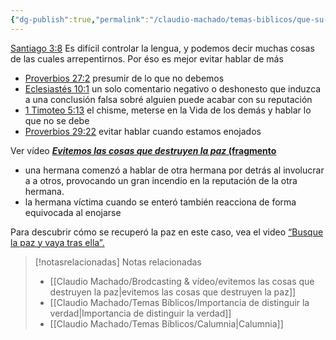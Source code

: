 ```yaml
---
{"dg-publish":true,"permalink":"/claudio-machado/temas-biblicos/que-su-lengua-no-destruya-la-paz/","title":"Que su lengua no destruya la paz","tags":["Paz","Congregación","chisme"]}
---
```


[Santiago 3:8](https://wol.jw.org/es/wol/bc/r4/lp-s/202025090/7/0) Es difícil controlar la lengua, y podemos decir muchas cosas de las cuales arrepentirnos. Por éso es mejor evitar hablar de más 
- [Proverbios 27:2](https://wol.jw.org/es/wol/bc/r4/lp-s/202025090/8/0) presumir de lo que no debemos 
- [Eclesiastés 10:1](https://wol.jw.org/es/wol/bc/r4/lp-s/202025090/9/0) un solo comentario negativo o deshonesto que induzca a una conclusión falsa sobré alguien puede acabar con su reputación 
- [1 Timoteo 5:13](https://wol.jw.org/es/wol/bc/r4/lp-s/202025090/10/0) el chisme, meterse en la Vida de los demás y hablar lo que no se debe 
- [Proverbios 29:22](https://wol.jw.org/es/wol/b/r4/lp-s/nwtsty/20/29#v=20:29:22) evitar hablar cuando estamos enojados 

Ver vídeo [**_Evitemos las cosas que destruyen la paz_ (fragmento**](https://www.jw.org/finder?wtlocale=S&lank=pub-mwbv_202503_4_VIDEO)
- una hermana comenzó a hablar de otra hermana por detrás al involucrar a a otros, provocando un gran incendio en la reputación de la otra hermana.
- la hermana víctima cuando se enteró también reacciona de forma equivocada al enojarse 

Para descubrir cómo se recuperó la paz en este caso, vea el video [“Busque la paz y vaya tras ella”.](https://www.jw.org/finder?wtlocale=S&lank=pub-jwbcov22_15_VIDEO)

> [!notasrelacionadas] Notas relacionadas
> - [[Claudio Machado/Brodcasting & vídeo/evitemos las cosas que destruyen la paz\|evitemos las cosas que destruyen la paz]]
> - [[Claudio Machado/Temas Bíblicos/Importancia de distinguir la verdad\|Importancia de distinguir la verdad]]
> - [[Claudio Machado/Temas Bíblicos/Calumnia\|Calumnia]]

